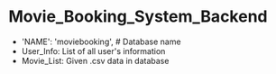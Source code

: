 # Movie_Booking_System_Backend
- 'NAME': 'moviebooking', # Database name
- User_Info: List of all user's information
- Movie_List: Given .csv data in database
  

